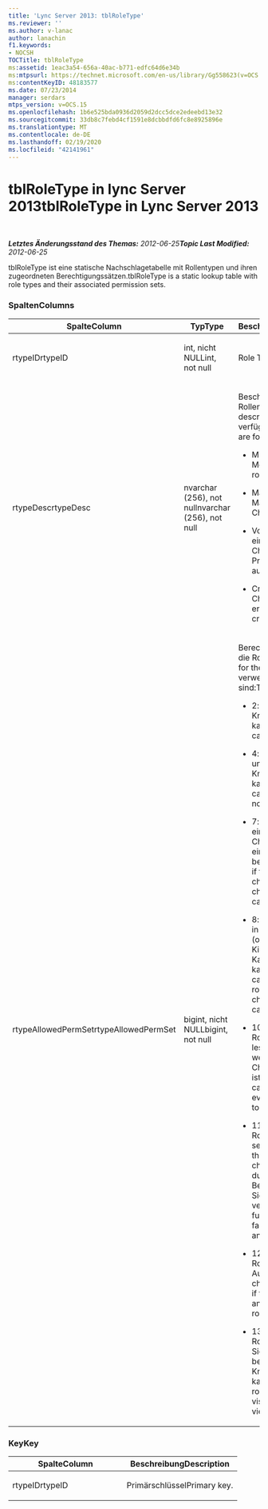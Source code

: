 ```yaml
---
title: 'Lync Server 2013: tblRoleType'
ms.reviewer: ''
ms.author: v-lanac
author: lanachin
f1.keywords:
- NOCSH
TOCTitle: tblRoleType
ms:assetid: 1eac3a54-656a-40ac-b771-edfc64d6e34b
ms:mtpsurl: https://technet.microsoft.com/en-us/library/Gg558623(v=OCS.15)
ms:contentKeyID: 48183577
ms.date: 07/23/2014
manager: serdars
mtps_version: v=OCS.15
ms.openlocfilehash: 1b6e525bda0936d2059d2dcc5dce2edeebd13e32
ms.sourcegitcommit: 33db8c7febd4cf1591e8dcbbdfd6fc8e8925896e
ms.translationtype: MT
ms.contentlocale: de-DE
ms.lasthandoff: 02/19/2020
ms.locfileid: "42141961"
---
```

<div data-xmlns="http://www.w3.org/1999/xhtml">

<div class="topic" data-xmlns="http://www.w3.org/1999/xhtml" data-msxsl="urn:schemas-microsoft-com:xslt" data-cs="http://msdn.microsoft.com/">

<div data-asp="https://msdn2.microsoft.com/asp">

# <a name="tblroletype-in-lync-server-2013"></a><span data-ttu-id="d97f4-102">tblRoleType in lync Server 2013</span><span class="sxs-lookup"><span data-stu-id="d97f4-102">tblRoleType in Lync Server 2013</span></span>

</div>

<div id="mainSection">

<div id="mainBody">

<span> </span>

<span data-ttu-id="d97f4-103">_**Letztes Änderungsstand des Themas:** 2012-06-25_</span><span class="sxs-lookup"><span data-stu-id="d97f4-103">_**Topic Last Modified:** 2012-06-25_</span></span>

<span data-ttu-id="d97f4-104">tblRoleType ist eine statische Nachschlagetabelle mit Rollentypen und ihren zugeordneten Berechtigungssätzen.</span><span class="sxs-lookup"><span data-stu-id="d97f4-104">tblRoleType is a static lookup table with role types and their associated permission sets.</span></span>

### <a name="columns"></a><span data-ttu-id="d97f4-105">Spalten</span><span class="sxs-lookup"><span data-stu-id="d97f4-105">Columns</span></span>

<table>
<colgroup>
<col style="width: 33%" />
<col style="width: 33%" />
<col style="width: 33%" />
</colgroup>
<thead>
<tr class="header">
<th><span data-ttu-id="d97f4-106">Spalte</span><span class="sxs-lookup"><span data-stu-id="d97f4-106">Column</span></span></th>
<th><span data-ttu-id="d97f4-107">Typ</span><span class="sxs-lookup"><span data-stu-id="d97f4-107">Type</span></span></th>
<th><span data-ttu-id="d97f4-108">Beschreibung</span><span class="sxs-lookup"><span data-stu-id="d97f4-108">Description</span></span></th>
</tr>
</thead>
<tbody>
<tr class="odd">
<td><p><span data-ttu-id="d97f4-109">rtypeID</span><span class="sxs-lookup"><span data-stu-id="d97f4-109">rtypeID</span></span></p></td>
<td><p><span data-ttu-id="d97f4-110">int, nicht NULL</span><span class="sxs-lookup"><span data-stu-id="d97f4-110">int, not null</span></span></p></td>
<td><p><span data-ttu-id="d97f4-111">Role Type ID.</span><span class="sxs-lookup"><span data-stu-id="d97f4-111">Role type ID.</span></span></p></td>
</tr>
<tr class="even">
<td><p><span data-ttu-id="d97f4-112">rtypeDesc</span><span class="sxs-lookup"><span data-stu-id="d97f4-112">rtypeDesc</span></span></p></td>
<td><p><span data-ttu-id="d97f4-113">nvarchar (256), not null</span><span class="sxs-lookup"><span data-stu-id="d97f4-113">nvarchar (256), not null</span></span></p></td>
<td><p><span data-ttu-id="d97f4-114">Beschreibung des Rollentyps.</span><span class="sxs-lookup"><span data-stu-id="d97f4-114">Role type description.</span></span> <span data-ttu-id="d97f4-115">Es gibt vier verfügbare Rollen:</span><span class="sxs-lookup"><span data-stu-id="d97f4-115">There are four available roles:</span></span></p>
<ul>
<li><p><span data-ttu-id="d97f4-116">Mitglied: Chat Room Member</span><span class="sxs-lookup"><span data-stu-id="d97f4-116">Member: Chat room member</span></span></p></li>
<li><p><span data-ttu-id="d97f4-117">Manager: Chat Raum Manager</span><span class="sxs-lookup"><span data-stu-id="d97f4-117">Manager: Chat room manager</span></span></p></li>
<li><p><span data-ttu-id="d97f4-118">Voiced: Referent für einen Auditorium-Chatroom</span><span class="sxs-lookup"><span data-stu-id="d97f4-118">Voiced: Presenter for an auditorium chat room</span></span></p></li>
<li><p><span data-ttu-id="d97f4-119">Creator: kann Chatrooms erstellen</span><span class="sxs-lookup"><span data-stu-id="d97f4-119">Creator: Can create chat rooms</span></span></p></li>
</ul></td>
</tr>
<tr class="odd">
<td><p><span data-ttu-id="d97f4-120">rtypeAllowedPermSet</span><span class="sxs-lookup"><span data-stu-id="d97f4-120">rtypeAllowedPermSet</span></span></p></td>
<td><p><span data-ttu-id="d97f4-121">bigint, nicht NULL</span><span class="sxs-lookup"><span data-stu-id="d97f4-121">bigint, not null</span></span></p></td>
<td><p><span data-ttu-id="d97f4-122">Berechtigungssatzes für die Rolle.</span><span class="sxs-lookup"><span data-stu-id="d97f4-122">Permission set for the role.</span></span> <span data-ttu-id="d97f4-123">Die verwendeten Bits sind:</span><span class="sxs-lookup"><span data-stu-id="d97f4-123">The used bits are:</span></span></p>
<ul>
<li><p><span data-ttu-id="d97f4-124">2: true, wenn die Rolle Knoten verwalten kann.</span><span class="sxs-lookup"><span data-stu-id="d97f4-124">2: True if the role can manage nodes.</span></span></p></li>
<li><p><span data-ttu-id="d97f4-125">4: true, wenn die Rolle untergeordnete Knoten erstellen kann.</span><span class="sxs-lookup"><span data-stu-id="d97f4-125">4: True if the role can create children nodes.</span></span></p></li>
<li><p><span data-ttu-id="d97f4-126">7: true, wenn die Rolle einem Chatroom (oder Chatrooms für Kinder einer Kategorie) beitreten kann.</span><span class="sxs-lookup"><span data-stu-id="d97f4-126">7: True if the role can join a chat room (or children chat rooms of a category).</span></span></p></li>
<li><p><span data-ttu-id="d97f4-127">8: true, wenn die Rolle in einem Chatroom (oder in Chatrooms für Kinder einer Kategorie) chatten kann.</span><span class="sxs-lookup"><span data-stu-id="d97f4-127">8: True if the role can chat in a chat room (or in children chat rooms of a category).</span></span></p></li>
<li><p><span data-ttu-id="d97f4-128">10: true, wenn die Rolle den Chatverlauf lesen kann, auch wenn Sie keinem Chatroom beigetreten ist.</span><span class="sxs-lookup"><span data-stu-id="d97f4-128">10: True if the role can read chat history even when not joined to a chat room.</span></span></p></li>
<li><p><span data-ttu-id="d97f4-129">11: true, wenn die Rolle den Chatroom sehen kann.</span><span class="sxs-lookup"><span data-stu-id="d97f4-129">11: True if the role can see the chat room.</span></span> <span data-ttu-id="d97f4-130">(Dies wird durch Faktoren wie Bereich und Sichtbarkeit weiter verfeinert.)</span><span class="sxs-lookup"><span data-stu-id="d97f4-130">(This is further refined by factors such as scope and visibility.)</span></span></p></li>
<li><p><span data-ttu-id="d97f4-131">12: true, wenn die Rolle in einem Auditorium-Chatroom chatten kann.</span><span class="sxs-lookup"><span data-stu-id="d97f4-131">12: True if the role can chat in an auditorium chat room.</span></span></p></li>
<li><p><span data-ttu-id="d97f4-132">13: true, wenn die Rolle Sichtbarkeitsregeln beim Anzeigen von Knoten umgehen kann.</span><span class="sxs-lookup"><span data-stu-id="d97f4-132">13: True if the role can bypass visibility rules when viewing nodes.</span></span></p></li>
</ul></td>
</tr>
</tbody>
</table>


### <a name="key"></a><span data-ttu-id="d97f4-133">Key</span><span class="sxs-lookup"><span data-stu-id="d97f4-133">Key</span></span>

<table>
<colgroup>
<col style="width: 50%" />
<col style="width: 50%" />
</colgroup>
<thead>
<tr class="header">
<th><span data-ttu-id="d97f4-134">Spalte</span><span class="sxs-lookup"><span data-stu-id="d97f4-134">Column</span></span></th>
<th><span data-ttu-id="d97f4-135">Beschreibung</span><span class="sxs-lookup"><span data-stu-id="d97f4-135">Description</span></span></th>
</tr>
</thead>
<tbody>
<tr class="odd">
<td><p><span data-ttu-id="d97f4-136">rtypeID</span><span class="sxs-lookup"><span data-stu-id="d97f4-136">rtypeID</span></span></p></td>
<td><p><span data-ttu-id="d97f4-137">Primärschlüssel</span><span class="sxs-lookup"><span data-stu-id="d97f4-137">Primary key.</span></span></p></td>
</tr>
</tbody>
</table>


</div>

<span> </span>

</div>

</div>

</div>

